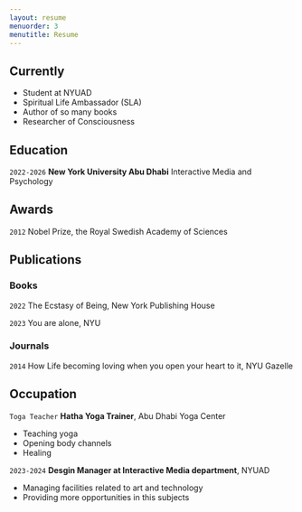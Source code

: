 ```yaml
---
layout: resume
menuorder: 3
menutitle: Resume
---
```

## Currently

- Student at NYUAD
- Spiritual Life Ambassador (SLA) 
- Author of so many books
- Researcher of Consciousness

## Education

`2022-2026`
__New York University Abu Dhabi__
Interactive Media and Psychology


## Awards

`2012`
Nobel Prize, the Royal Swedish Academy of Sciences

## Publications

<!-- A list is also available [online](https://scholar.google.co.uk/citations?user=LTOTl0YAAAAJ) -->


### Books

`2022`
The Ecstasy of Being, New York Publishing House

`2023`
You are alone, NYU


### Journals

`2014`
How Life becoming loving when you open your heart to it, NYU Gazelle


## Occupation

`Toga Teacher`
__Hatha Yoga Trainer__, Abu Dhabi Yoga Center 

- Teaching yoga
- Opening body channels
- Healing

`2023-2024`
__Desgin Manager at Interactive Media department__, NYUAD 

- Managing facilities related to art and technology
- Providing more opportunities in this subjects



<!-- ### Footer

Last updated: May 2013 -->


